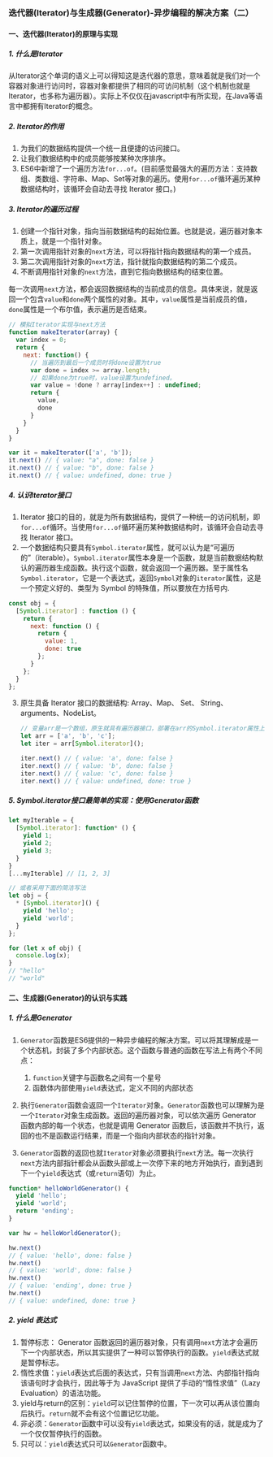 ### 迭代器(Iterator)与生成器(Generator)-异步编程的解决方案（二）

#### 一、迭代器(Iterator)的原理与实现

##### 1.  什么是Iterator

从Iterator这个单词的语义上可以得知这是迭代器的意思，意味着就是我们对一个容器对象进行访问时，容器对象都提供了相同的可访问机制（这个机制也就是Iterator，也多称为遍历器）。实际上不仅仅在javascript中有所实现，在Java等语言中都拥有Iterator的概念。

##### 2. Iterator的作用

1. 为我们的数据结构提供一个统一且便捷的访问接口。
2. 让我们数据结构中的成员能够按某种次序排序。
3. ES6中新增了一个遍历方法`for...of`。(目前感觉最强大的遍历方法：支持数组、类数组、字符串、Map、Set等对象的遍历。使用`for...of`循环遍历某种数据结构时，该循环会自动去寻找 Iterator 接口。)

##### 3. Iterator的遍历过程

1. 创建一个指针对象，指向当前数据结构的起始位置。也就是说，遍历器对象本质上，就是一个指针对象。
2. 第一次调用指针对象的`next`方法，可以将指针指向数据结构的第一个成员。
3. 第二次调用指针对象的`next`方法，指针就指向数据结构的第二个成员。
4. 不断调用指针对象的`next`方法，直到它指向数据结构的结束位置。

每一次调用`next`方法，都会返回数据结构的当前成员的信息。具体来说，就是返回一个包含`value`和`done`两个属性的对象。其中，`value`属性是当前成员的值，`done`属性是一个布尔值，表示遍历是否结束。

```javascript
// 模拟Iterator实现与next方法
function makeIterator(array) {
  var index = 0;
  return {
    next: function() {
      // 当遍历到最后一个成员时将done设置为true
      var done = index >= array.length;
      // 如果done为true时，value设置为undefined。
      var value = !done ? array[index++] : undefined;
      return {
        value,
        done
      }
    }
  }
}

var it = makeIterator(['a', 'b']);
it.next() // { value: "a", done: false }
it.next() // { value: "b", done: false }
it.next() // { value: undefined, done: true }
```

##### 4. 认识Iterator接口

1. Iterator 接口的目的，就是为所有数据结构，提供了一种统一的访问机制，即`for...of`循环。当使用`for...of`循环遍历某种数据结构时，该循环会自动去寻找 Iterator 接口。
2. 一个数据结构只要具有`Symbol.iterator`属性，就可以认为是“可遍历的”（iterable）。`Symbol.iterator`属性本身是一个函数，就是当前数据结构默认的遍历器生成函数。执行这个函数，就会返回一个遍历器。至于属性名`Symbol.iterator`，它是一个表达式，返回`Symbol`对象的`iterator`属性，这是一个预定义好的、类型为 Symbol 的特殊值，所以要放在方括号内.

```javascript
const obj = {
  [Symbol.iterator] : function () {
    return {
      next: function () {
        return {
          value: 1,
          done: true
        };
      }
    };
  }
};
```

3. 原生具备 Iterator 接口的数据结构: Array、Map、 Set、 String、 arguments、NodeList。

   ```javascript
   // 变量arr是一个数组，原生就具有遍历器接口，部署在arr的Symbol.iterator属性上面。所以，调用这个属性，就得到遍历器对象。
   let arr = ['a', 'b', 'c'];
   let iter = arr[Symbol.iterator]();
   
   iter.next() // { value: 'a', done: false }
   iter.next() // { value: 'b', done: false }
   iter.next() // { value: 'c', done: false }
   iter.next() // { value: undefined, done: true }
   ```

##### 5. Symbol.iterator接口最简单的实现：使用Generator函数

```javascript
let myIterable = {
  [Symbol.iterator]: function* () {
    yield 1;
    yield 2;
    yield 3;
  }
}
[...myIterable] // [1, 2, 3]

// 或者采用下面的简洁写法
let obj = {
  * [Symbol.iterator]() {
    yield 'hello';
    yield 'world';
  }
};

for (let x of obj) {
  console.log(x);
}
// "hello"
// "world"
```

#### 二、生成器(Generator)的认识与实践

##### 1. 什么是Generator

1. `Generator`函数是ES6提供的一种异步编程的解决方案。可以将其理解成是一个状态机，封装了多个内部状态。这个函数与普通的函数在写法上有两个不同点：
    1. `function`关键字与函数名之间有一个星号
    2. 函数体内部使用`yield`表达式，定义不同的内部状态

2. 执行`Generator`函数会返回一个`Iterator`对象。`Generator`函数也可以理解为是一个`Iterator`对象生成函数。返回的遍历器对象，可以依次遍历 Generator 函数内部的每一个状态，也就是调用 Generator 函数后，该函数并不执行，返回的也不是函数运行结果，而是一个指向内部状态的指针对象。
3. `Generator`函数的返回也就`Iterator`对象必须要执行`next`方法。每一次执行`next`方法内部指针都会从函数头部或上一次停下来的地方开始执行，直到遇到下一个`yield`表达式（或`return`语句）为止。

```javascript
function* helloWorldGenerator() {
  yield 'hello';
  yield 'world';
  return 'ending';
}

var hw = helloWorldGenerator();

hw.next()
// { value: 'hello', done: false }
hw.next()
// { value: 'world', done: false }
hw.next()
// { value: 'ending', done: true }
hw.next()
// { value: undefined, done: true }
```

##### 2. yield 表达式

1. 暂停标志： Generator 函数返回的遍历器对象，只有调用`next`方法才会遍历下一个内部状态，所以其实提供了一种可以暂停执行的函数。`yield`表达式就是暂停标志。
2. 惰性求值：`yield`表达式后面的表达式，只有当调用`next`方法、内部指针指向该语句时才会执行，因此等于为 JavaScript 提供了手动的“惰性求值”（Lazy Evaluation）的语法功能。
3. yield与return的区别：`yield`可以记住暂停的位置，下一次可以再从该位置向后执行。`return`就不会有这个位置记忆功能。
4. 非必须：`Generator`函数中可以没有`yield`表达式，如果没有的话，就是成为了一个仅仅暂停执行的函数。
5. 只可以：`yield`表达式只可以`Generator`函数中。